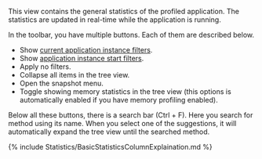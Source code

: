 This view contains the general statistics of the profiled application.
The statistics are updated in real-time while the application is running.

In the toolbar, you have multiple buttons. Each of them are described below.
- Show [current application instance filters](../../features/ProfilingDataFiltering#application-instance-filters).
- Show [application instance start filters](../../features/ProfilingDataFiltering#application-instance-start-filters).
- Apply no filters.
- Collapse all items in the tree view.
- Open the snapshot menu.
- Toggle showing memory statistics in the tree view (this options is automatically enabled if you have memory profiling enabled).

Below all these buttons, there is a search bar (Ctrl + F). Here you search for method using its name. When you select one of the suggestions, it will automatically expand the tree view until the searched method.

{% include Statistics/BasicStatisticsColumnExplaination.md %}